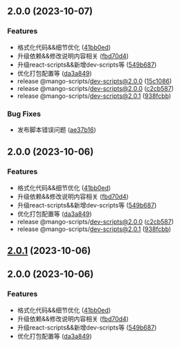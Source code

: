 ## 2.0.0 (2023-10-07)


### Features

* 格式化代码&&细节优化 ([41bb0ed](https://github.com/AlbertLin0923/mango-scripts/commit/41bb0ede7c15b029cd7cfd508f0c191505a02920))
* 升级依赖&&修改说明内容相关 ([fbd70d4](https://github.com/AlbertLin0923/mango-scripts/commit/fbd70d44c00e1670131d83bd4d72e779a9f5a81f))
* 升级react-scripts&&新增dev-scripts等 ([549b687](https://github.com/AlbertLin0923/mango-scripts/commit/549b687cff4c02bc808b4928a382c395c2767e01))
* 优化打包配置等 ([da3a849](https://github.com/AlbertLin0923/mango-scripts/commit/da3a84947ff00d22729e22e6bfe6da8f9a122eb7))
* release @mango-scripts/dev-scripts@2.0.0 ([15c1086](https://github.com/AlbertLin0923/mango-scripts/commit/15c10865b09525c2ea6f9da151ee0b411ac369c1))
* release @mango-scripts/dev-scripts@2.0.0 ([c2cb587](https://github.com/AlbertLin0923/mango-scripts/commit/c2cb587e4284aa0ed90fa799ebbdce85e1489af3))
* release @mango-scripts/dev-scripts@2.0.1 ([938fcbb](https://github.com/AlbertLin0923/mango-scripts/commit/938fcbbb46b8fc9da7734022a8182a028f01e9b5))


### Bug Fixes

* 发布脚本错误问题 ([ae37b16](https://github.com/AlbertLin0923/mango-scripts/commit/ae37b161bb7fdea5fdf4e99e336074ff4f40e155))

## 2.0.0 (2023-10-06)


### Features

* 格式化代码&&细节优化 ([41bb0ed](https://github.com/AlbertLin0923/mango-scripts/commit/41bb0ede7c15b029cd7cfd508f0c191505a02920))
* 升级依赖&&修改说明内容相关 ([fbd70d4](https://github.com/AlbertLin0923/mango-scripts/commit/fbd70d44c00e1670131d83bd4d72e779a9f5a81f))
* 升级react-scripts&&新增dev-scripts等 ([549b687](https://github.com/AlbertLin0923/mango-scripts/commit/549b687cff4c02bc808b4928a382c395c2767e01))
* 优化打包配置等 ([da3a849](https://github.com/AlbertLin0923/mango-scripts/commit/da3a84947ff00d22729e22e6bfe6da8f9a122eb7))
* release @mango-scripts/dev-scripts@2.0.0 ([c2cb587](https://github.com/AlbertLin0923/mango-scripts/commit/c2cb587e4284aa0ed90fa799ebbdce85e1489af3))
* release @mango-scripts/dev-scripts@2.0.1 ([938fcbb](https://github.com/AlbertLin0923/mango-scripts/commit/938fcbbb46b8fc9da7734022a8182a028f01e9b5))

## [2.0.1](https://github.com/AlbertLin0923/mango-scripts/compare/@mango-scripts/dev-scripts@2.0.0...@mango-scripts/dev-scripts@2.0.1) (2023-10-06)

## 2.0.0 (2023-10-06)


### Features

* 格式化代码&&细节优化 ([41bb0ed](https://github.com/AlbertLin0923/mango-scripts/commit/41bb0ede7c15b029cd7cfd508f0c191505a02920))
* 升级依赖&&修改说明内容相关 ([fbd70d4](https://github.com/AlbertLin0923/mango-scripts/commit/fbd70d44c00e1670131d83bd4d72e779a9f5a81f))
* 升级react-scripts&&新增dev-scripts等 ([549b687](https://github.com/AlbertLin0923/mango-scripts/commit/549b687cff4c02bc808b4928a382c395c2767e01))
* 优化打包配置等 ([da3a849](https://github.com/AlbertLin0923/mango-scripts/commit/da3a84947ff00d22729e22e6bfe6da8f9a122eb7))

